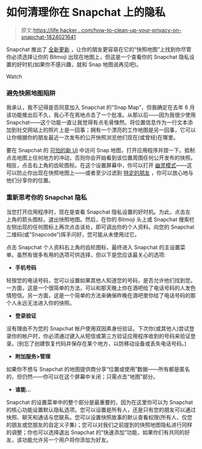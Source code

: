 # 如何清理你在 Snapchat 上的隐私

> 原文:[https://life hacker . com/how-to-clean-up-your-privacy-on-snapchat-1824021641](https://lifehacker.com/how-to-clean-up-your-privacy-on-snapchat-1824021641)

Snapchat 推出了 [全新更新](https://www.theverge.com/2018/3/22/17151014/snapchat-map-explore-feature-update-snap-map) ，让你的朋友更容易在它的“快照地图”上找到你尽管你必须选择让你的 Bitmoji 出现在地图上，但这是一个查看你的 Snapchat 隐私设置的好时机(如果你不感兴趣，就和 Snap 地图说再见吧)。

Watch

### 避免快照地图陷阱

我承认，我不记得是否同意加入 Snapchat 的“Snap Map”，但我确定在去年 6 月该功能推出后不久，我心不在焉地点击了一个批准。从那以后——因为我很少使用 Snapchat——这个功能一直让我觉得有点毛骨悚然。将位置信息作为一行文本添加到社交网站上的照片上是一回事；拥有一个漂亮的工作地图是另一回事，它可以让你根据你的朋友最近一次发布的公开快照浏览他们现在(或曾经)在哪里。

要在 Snapchat 的 [可怕的新 UI](https://gizmodo.com/snapchat-s-redesign-isn-t-going-anywhere-1823203817) 中访问 Snap 地图，打开应用程序并捏一下。抵制点击地图上任何地方的冲动，否则你会开始看到该位置周围任何公开发布的快照。相反，点击右上角的齿轮图标。在这个设置屏幕中，你可以打开 [幽灵模式](https://offspring.lifehacker.com/a-guide-to-snapchats-snap-map-for-parents-who-are-freak-1796609749#_ga=2.200762663.862621771.1521471770-396842925.1520800403)——这可以防止你出现在快照地图上——或者至少过滤到 [特定的朋友](https://gizmodo.com/actually-location-sharing-in-relationships-is-bad-1798660595) ，你可以放心地与他们分享你的位置。

### 重新思考你的 Snapchat 隐私

当您打开应用程序时，现在是查看 Snapchat 隐私设置的好时机。为此，点击左上角的箭头图标，退出快照地图。然后，在你的 Bitmoji 头上或 Snapchat 搜索栏左侧出现的任何图标上再次点击该处，即可调出你的个人资料。向您的 Snapchat 二维码(或“Snapcode”)挥手问好，您可能从未使用过它。

点击 Snapchat 个人资料右上角的齿轮图标，最终进入 Snapchat 的主设置菜单。虽然有很多有用的选项可供选择，但以下是您应该最关心的选项:

*   **手机号码**

轻按您的电话号码，您可以设置如果其他人知道您的号码，是否允许他们找到您。一方面，这是一个很简单的方法，可以和那天晚上你在酒吧给了电话号码的人发色情短信。另一方面，这是一个简单的方法来确保昨晚在酒吧里你给了电话号码的那个人永远无法进入你的快照。

*   **登录验证**

没有理由不为您的 Snapchat 帐户使用双因素身份验证。下次你(或其他人)尝试登录你的帐户时，你必须通过键入从短信或第三方验证应用程序收到的号码来验证登录。(别忘了创建恢复代码并保存在某个地方，以防移动设备或丢失电话号码。)

*   **附加服务>管理**

如果你不想与 Snapchat 的地图提供商分享“位置或使用”数据——所有都是匿名的，但仍然——你可以在这个屏幕中关闭；只需点击“地图”部分。

*   **谁能...**

Snapchat 的设置菜单中的整个部分是最重要的，因为在这里你可以为 Snapchat 的核心功能设置默认隐私选项。您可以设置是所有人，还是只有您的朋友可以通过快照、聊天和通话与您联系。您可以设置快照故事的默认查看权限(所有人、仅您的朋友或您朋友的自定义子集)；您可以对我们之前提到的快照地图隐私进行同样的调整；你也可以选择退出 Snapchat 的“快速添加”功能，如果你们有共同的好友，该功能允许另一个用户将你添加为好友。